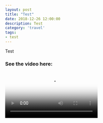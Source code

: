 ```yaml
---
layout: post
title: "Test"
date: 2018-12-26 12:00:00
description: Test
category: 'travel'
tags:
- test
---
```


Test

### See the video here:

<div class="embed-bg">
  <div class="video-embed">
    <script>const player = new Plyr('#player');</script>
    <video id="player" controls crossorigin playsinline poster="https://cdn.plyr.io/static/demo/View_From_A_Blue_Moon_Trailer-HD.jpg">
      <source src="https://cdn.plyr.io/static/demo/View_From_A_Blue_Moon_Trailer-576p.mp4" type="video/mp4" size="576">
			<source src="https://cdn.plyr.io/static/demo/View_From_A_Blue_Moon_Trailer-720p.mp4" type="video/mp4" size="720">
			<source src="https://cdn.plyr.io/static/demo/View_From_A_Blue_Moon_Trailer-1080p.mp4" type="video/mp4" size="1080">
			<track kind="captions" label="English" srclang="en" src="https://cdn.plyr.io/static/demo/View_From_A_Blue_Moon_Trailer-HD.en.vtt" default>
			<track kind="captions" label="Français" srclang="fr" src="https://cdn.plyr.io/static/demo/View_From_A_Blue_Moon_Trailer-HD.fr.vtt">
			<!-- Fallback for browsers that don't support the <video> element -->
			<a href="https://cdn.plyr.io/static/demo/View_From_A_Blue_Moon_Trailer-576p.mp4" download>Download</a>
	    </video>
  </div>
</div>
